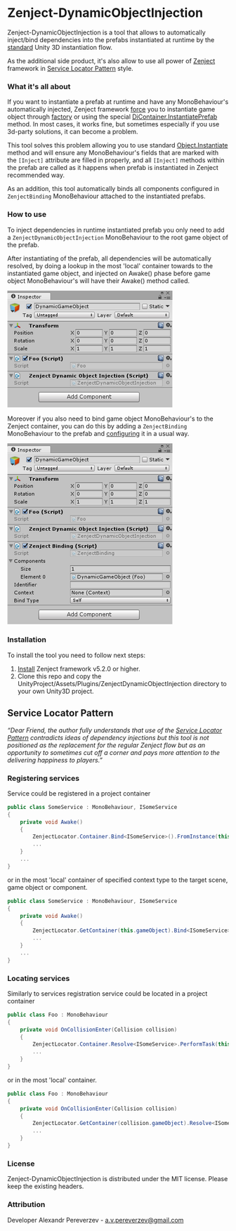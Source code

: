 # Zenject-DynamicObjectInjection

Zenject-DynamicObjectInjection is a tool that allows to automatically inject/bind dependencies into the prefabs instantiated at runtime by the [standard](https://docs.unity3d.com/ScriptReference/Object.Instantiate.html) Unity 3D instantiation flow.

As the additional side product, it's also allow to use all power of [Zenject](https://github.com/modesttree/Zenject) framework in [Service Locator Pattern](#service-locator-pattern) style.

### What it's all about

If you want to instantiate a prefab at runtime and have any MonoBehaviour's automatically injected, Zenject framework [force](https://github.com/modesttree/Zenject/blob/master/README.md#general-guidelines--recommendations--gotchas--tips-and-tricks) you to instantiate game object through [factory](https://github.com/modesttree/Zenject/blob/master/README.md#creating-objects-dynamically) or using the special [DiContainer.InstantiatePrefab](https://github.com/modesttree/Zenject/blob/master/README.md#dicontainer-methods-instantiate) method. In most cases, it works fine, but sometimes especially if you use 3d-party solutions, it can become a problem.

This tool solves this problem allowing you to use standard [Object.Instantiate](https://docs.unity3d.com/ScriptReference/Object.Instantiate.html) method and will ensure any MonoBehaviour's fields that are marked with the ```[Inject]``` attribute are filled in properly, and all ```[Inject]``` methods within the prefab are called as it happens when prefab is instantiated in Zenject recommended way.

As an addition, this tool automatically binds all components configured in ```ZenjectBinding``` MonoBehaviour attached to the instantiated prefabs.

### How to use

To inject dependencies in runtime instantiated prefab you only need to add a ```ZenjectDynamicObjectInjection``` MonoBehaviour to the root game object of the prefab.

After instantiating of the prefab, all dependencies will be automatically resolved, by doing a lookup in the most 'local' container towards to the instantiated game object, and injected on Awake() phase before game object MonoBehaviour's will have their Awake() method called.

<img src="Documentation/dynamic_foo.png?raw=true" alt="Dynamic GameObject"/>

Moreover if you also need to bind game object MonoBehaviour's to the Zenject container, you can do this by adding a ```ZenjectBinding``` MonoBehaviour to the prefab and [configuring](https://github.com/modesttree/Zenject/blob/master/README.md#scene-bindings) it in a usual way.

<img src="Documentation/dynamic_foo_with_binding.png?raw=true" alt="Dynamic GameObject with binding"/>

###  <a name="installation"></a> Installation

To install the tool you need to follow next steps:

1. [Install](https://github.com/modesttree/Zenject/blob/master/README.md#installation) Zenject framework v5.2.0 or higher.
2. Clone this repo and copy the UnityProject/Assets/Plugins/ZenjectDynamicObjectInjection directory to your own Unity3D project.


##  <a name="service-locator-pattern"></a> Service Locator Pattern

_“Dear Friend, the author fully understands that use of the [Service Locator Pattern](https://en.wikipedia.org/wiki/Service_locator_pattern) contradicts ideas of dependency injections but this tool is not positioned as the replacement for the regular Zenject flow but as an opportunity to sometimes cut off a corner and pays more attention to the delivering happiness to players.”_

### Registering services

Service could be registered in a project container

```c#
public class SomeService : MonoBehaviour, ISomeService
{
    private void Awake()
    {
        ZenjectLocator.Container.Bind<ISomeService>().FromInstance(this).AsSingle();
        ...
    }
    ...
}
```

or in the most 'local' container of specified context type to the target scene, game object or component.

```c#
public class SomeService : MonoBehaviour, ISomeService
{
    private void Awake()
    {
        ZenjectLocator.GetContainer(this.gameObject).Bind<ISomeService>().FromInstance(this).AsSingle();
        ...
    }
    ...
}
```

### Locating services

Similarly to services registration service could be located in a project container

```c#
public class Foo : MonoBehaviour
{
    private void OnCollisionEnter(Collision collision)
    {
        ZenjectLocator.Container.Resolve<ISomeService>.PerformTask(this.gameObject);
        ...
    }
}
```

or in the most 'local' container.

```c#
public class Foo : MonoBehaviour
{
    private void OnCollisionEnter(Collision collision)
    {
        ZenjectLocator.GetContainer(collision.gameObject).Resolve<ISomeService>.PerformTask(this.gameObject);
        ...
    }
}
```

###  License
Zenject-DynamicObjectInjection is distributed under the MIT license. Please keep the existing headers.

###  Attribution
Developer Alexandr Pereverzev - <a.v.pereverzev@gmail.com>

